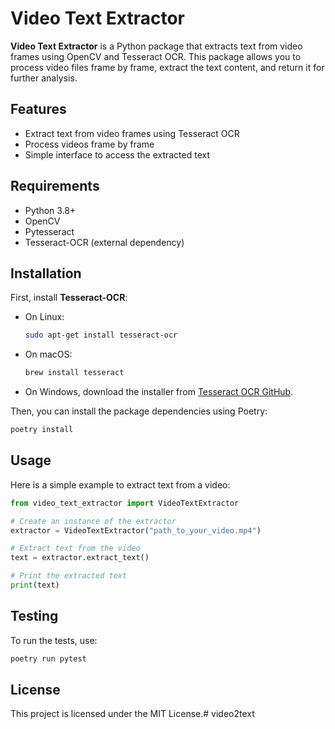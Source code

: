 
# Video Text Extractor

**Video Text Extractor** is a Python package that extracts text from video frames using OpenCV and Tesseract OCR. This package allows you to process video files frame by frame, extract the text content, and return it for further analysis.

## Features

- Extract text from video frames using Tesseract OCR
- Process videos frame by frame
- Simple interface to access the extracted text

## Requirements

- Python 3.8+
- OpenCV
- Pytesseract
- Tesseract-OCR (external dependency)

## Installation

First, install **Tesseract-OCR**:

- On Linux:
  ```bash
  sudo apt-get install tesseract-ocr
  ```
  
- On macOS:
  ```bash
  brew install tesseract
  ```

- On Windows, download the installer from [Tesseract OCR GitHub](https://github.com/tesseract-ocr/tesseract/wiki).

Then, you can install the package dependencies using Poetry:

```bash
poetry install
```

## Usage

Here is a simple example to extract text from a video:

```python
from video_text_extractor import VideoTextExtractor

# Create an instance of the extractor
extractor = VideoTextExtractor("path_to_your_video.mp4")

# Extract text from the video
text = extractor.extract_text()

# Print the extracted text
print(text)
```

## Testing

To run the tests, use:

```bash
poetry run pytest
```

## License

This project is licensed under the MIT License.# video2text

